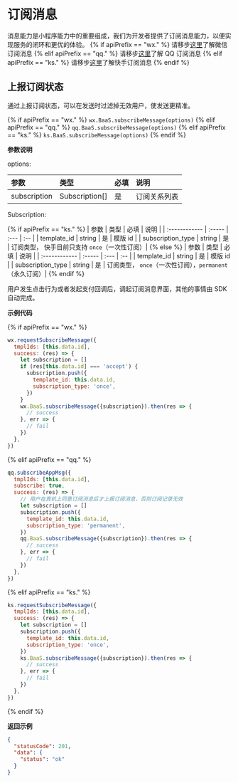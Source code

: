 # 订阅消息

消息能力是小程序能力中的重要组成，我们为开发者提供了订阅消息能力，以便实现服务的闭环和更优的体验。
{% if apiPrefix == "wx." %}
请移步[这里](https://developers.weixin.qq.com/miniprogram/dev/framework/open-ability/subscribe-message.html)了解微信订阅消息
{% elif apiPrefix == "qq." %}
请移步[这里](https://q.qq.com/wiki/develop/miniprogram/API/open_port/port_subscription.html)了解 QQ 订阅消息
{% elif apiPrefix == "ks." %}
请移步[这里](https://mp.kuaishou.com/docs/develop/functionAccessGuide/message.html)了解快手订阅消息
{% endif %}

## 上报订阅状态

通过上报订阅状态，可以在发送时过滤掉无效用户，使发送更精准。

{% if apiPrefix == "wx." %}
`wx.BaaS.subscribeMessage(options)`
{% elif apiPrefix == "qq." %}
`qq.BaaS.subscribeMessage(options)`
{% elif apiPrefix == "ks." %}
`ks.BaaS.subscribeMessage(options)`
{% endif %}

**参数说明**

options:

| 参数          | 类型   | 必填 | 说明 |
| :------------ | :----- | :--- | :-- |
| subscription | Subscription[] | 是   | 订阅关系列表 |

Subscription:

{% if apiPrefix == "ks." %}
| 参数          | 类型   | 必填 | 说明 |
| :------------ | :----- | :--- | :-- |
| template_id   | string | 是   | 模版 id |
| subscription_type  | string | 是   | 订阅类型， 快手目前只支持 `once`（一次性订阅）|
{% else %}
| 参数          | 类型   | 必填 | 说明 |
| :------------ | :----- | :--- | :-- |
| template_id   | string | 是   | 模版 id |
| subscription_type  | string | 是   | 订阅类型， `once`（一次性订阅），`permanent`（永久订阅）|
{% endif %}

用户发生点击行为或者发起支付回调后，调起订阅消息界面，其他的事情由 SDK 自动完成。

**示例代码**

{% if apiPrefix == "wx." %}
```js
wx.requestSubscribeMessage({
  tmplIds: [this.data.id],
  success: (res) => {
    let subscription = []
    if (res[this.data.id] === 'accept') {
      subscription.push({
        template_id: this.data.id,
        subscription_type: 'once',
      })
    }
    wx.BaaS.subscribeMessage({subscription}).then(res => {
      // success
    }, err => {
      // fail
    })
  },
})
```
{% elif apiPrefix == "qq." %}
```js
qq.subscribeAppMsg({
  tmplIds: [this.data.id],
  subscribe: true,
  success: (res) => {
    // 用户在真机上同意订阅消息后才上报订阅消息，否则订阅记录无效
    let subscription = []
    subscription.push({
      template_id: this.data.id,
      subscription_type: 'permanent',
    })
    qq.BaaS.subscribeMessage({subscription}).then(res => {
      // success
    }, err => {
      // fail
    })
  },
})
```
{% elif apiPrefix == "ks." %}
```js
ks.requestSubscribeMessage({
  tmplIds: [this.data.id],
  success: (res) => {
    let subscription = []
    subscription.push({
      template_id: this.data.id,
      subscription_type: 'once',
    })
    ks.BaaS.subscribeMessage({subscription}).then(res => {
      // success
    }, err => {
      // fail
    })
  },
})
```
{% endif %}

**返回示例**
```JSON
{
  "statusCode": 201,
  "data": {
    "status": "ok"
  }
}
```
